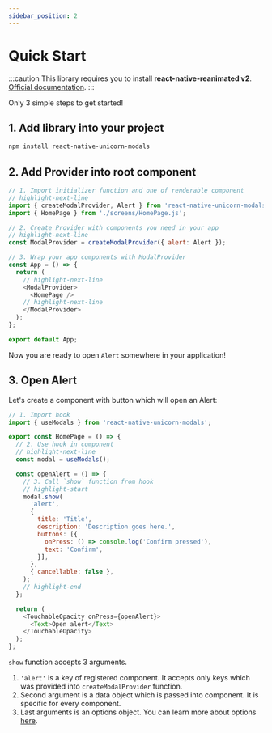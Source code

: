 ```yaml
---
sidebar_position: 2
---
```


# Quick Start

:::caution
This library requires you to install **react-native-reanimated v2**. [Official documentation](https://docs.swmansion.com/react-native-reanimated/docs/fundamentals/installation).
:::

Only 3 simple steps to get started!

## 1. Add library into your project

```sh npm2yarn
npm install react-native-unicorn-modals
```

## 2. Add Provider into root component

```js title=src/App.js
// 1. Import initializer function and one of renderable component
// highlight-next-line
import { createModalProvider, Alert } from 'react-native-unicorn-modals';
import { HomePage } from './screens/HomePage.js';

// 2. Create Provider with components you need in your app
// highlight-next-line
const ModalProvider = createModalProvider({ alert: Alert });

// 3. Wrap your app components with ModalProvider
const App = () => {
  return (
    // highlight-next-line
    <ModalProvider>
      <HomePage />
    // highlight-next-line
    </ModalProvider>
  );
};

export default App;
```

Now you are ready to open `Alert` somewhere in your application!

## 3. Open Alert

Let's create a component with button which will open an Alert:

```js title=src/screens/HomePage.js
// 1. Import hook
import { useModals } from 'react-native-unicorn-modals';

export const HomePage = () => {
  // 2. Use hook in component
  // highlight-next-line
  const modal = useModals();

  const openAlert = () => {
    // 3. Call `show` function from hook
    // highlight-start
    modal.show(
      'alert',
      {
        title: 'Title',
        description: 'Description goes here.',
        buttons: [{
          onPress: () => console.log('Confirm pressed'),
          text: 'Confirm',
        }],
      },
      { cancellable: false },
    );
    // highlight-end
  };

  return (
    <TouchableOpacity onPress={openAlert}>
      <Text>Open alert</Text>
    </TouchableOpacity>
  );
};
```

`show` function accepts 3 arguments.

1. `'alert'` is a key of registered component. It accepts only keys which was provided into `createModalProvider` function.
2. Second argument is a data object which is passed into component. It is specific for every component.
3. Last arguments is an options object. You can learn more about options [here](./api/useModals.md).
